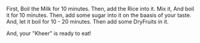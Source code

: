 First, Boil the Milk for 10 minutes.
Then, add the Rice into it.
Mix it, And boil it for 10 minutes.
Then, add some sugar into it on the baasis of your taste.
And, let it boil for 10 - 20 minutes.
Then add some DryFruits in it.

And, your "Kheer" is ready to eat!